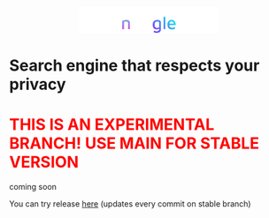 <p align="center">
<img 
    style="width: 50%;"
    src="https://github.com/csoftware-arigpt/noogle/blob/main/static/noogle.png?raw=true" 
    alt="noogle">
</img>
<h1>Search engine that respects your privacy</h1>
<h1 style="color:red">THIS IS AN EXPERIMENTAL BRANCH! USE MAIN FOR STABLE VERSION</h1>
<p>coming soon</p>
<p>You can try release <a href="https://noogle-6opb.onrender.com/">here</a> (updates every commit on stable branch)</p>
</p>
